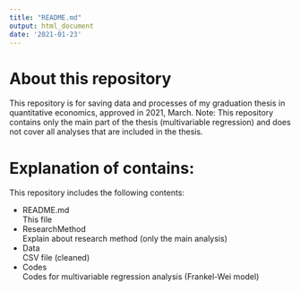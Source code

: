 ```yaml
---
title: "README.md"
output: html_document
date: '2021-01-23'
---
```

# About this repository
This repository is for saving data and processes of my graduation thesis in quantitative economics, approved in 2021, March.
Note: This repository contains only the main part of the thesis (multivariable regression) and does not cover all analyses that are included in the thesis.

# Explanation of contains:
  This repository includes the following contents:
  * README.md  
    This file
  * ResearchMethod  
    Explain about research method (only the main analysis)
  * Data  
    CSV file (cleaned)
  * Codes  
    Codes for multivariable regression analysis (Frankel-Wei model)
    
